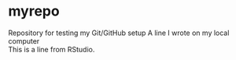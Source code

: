 # myrepo
Repository for testing my Git/GitHub setup
A line I wrote on my local computer  
This is a line from RStudio.